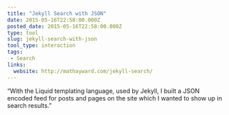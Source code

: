 ```yaml
---
title: "Jekyll Search with JSON"
date: 2015-05-16T22:58:00.000Z
posted_date: 2015-05-16T22:58:00.000Z
type: tool
slug: jekyll-search-with-json
tool_type: interaction
tags:
 - Search
links:
  website: http://mathayward.com/jekyll-search/
---
```

“With the Liquid templating language, used by Jekyll, I built a JSON encoded feed for posts and pages on the site which I wanted to show up in search results.”




